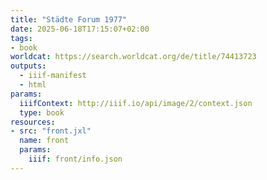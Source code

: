 ```yaml
---
title: "Städte Forum 1977"
date: 2025-06-18T17:15:07+02:00
tags:
- book
worldcat: https://search.worldcat.org/de/title/74413723
outputs:
  - iiif-manifest
  - html
params:
  iiifContext: http://iiif.io/api/image/2/context.json
  type: book
resources:
- src: "front.jxl"
  name: front
  params:
    iiif: front/info.json
---
```

